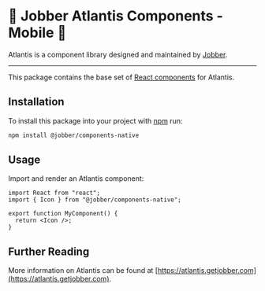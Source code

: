 # 🔱 Jobber Atlantis Components - Mobile 📱

Atlantis is a component library designed and maintained by
[Jobber](https://getjobber.com).

---

This package contains the base set of [React components](https://reactjs.org/)
for Atlantis.

## Installation

To install this package into your project with [npm](https://www.npmjs.com/)
run:

```sh
npm install @jobber/components-native
```

## Usage

Import and render an Atlantis component:

```tsx
import React from "react";
import { Icon } from "@jobber/components-native";

export function MyComponent() {
  return <Icon />;
}
```

## Further Reading

More information on Atlantis can be found at
[https://atlantis.getjobber.com](https://atlantis.getjobber.com).
